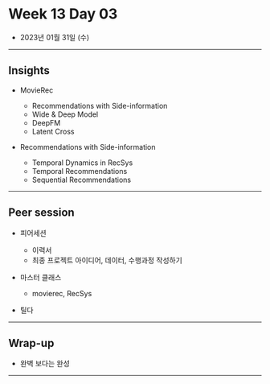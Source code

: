 # Week 13 Day 03

- 2023년 01월 31일 (수)

---

## Insights

- MovieRec

    - Recommendations with Side-information
    - Wide & Deep Model
    - DeepFM
    - Latent Cross

- Recommendations with Side-information  

    - Temporal Dynamics in RecSys
    - Temporal Recommendations
    - Sequential Recommendations

---

## Peer session

- 피어세션
   - 이력서
   - 최종 프로젝트 아이디어, 데이터, 수행과정 작성하기


- 마스터 클래스
    - movierec, RecSys 

- 틸다


---

## Wrap-up

- 완벽 보다는 완성


---
